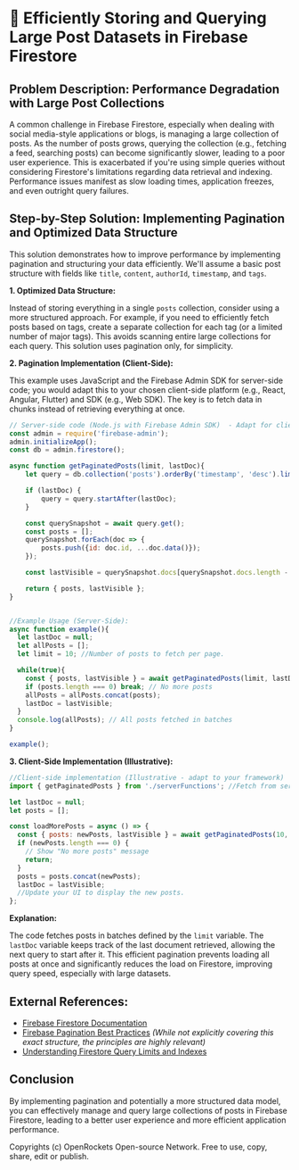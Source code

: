 # 🐞 Efficiently Storing and Querying Large Post Datasets in Firebase Firestore


## Problem Description:  Performance Degradation with Large Post Collections

A common challenge in Firebase Firestore, especially when dealing with social media-style applications or blogs, is managing a large collection of posts.  As the number of posts grows, querying the collection (e.g., fetching a feed, searching posts) can become significantly slower, leading to a poor user experience.  This is exacerbated if you're using simple queries without considering Firestore's limitations regarding data retrieval and indexing.  Performance issues manifest as slow loading times, application freezes, and even outright query failures.


## Step-by-Step Solution: Implementing Pagination and Optimized Data Structure


This solution demonstrates how to improve performance by implementing pagination and structuring your data efficiently. We'll assume a basic post structure with fields like `title`, `content`, `authorId`, `timestamp`, and `tags`.

**1. Optimized Data Structure:**

Instead of storing everything in a single `posts` collection, consider using a more structured approach.  For example, if you need to efficiently fetch posts based on tags, create a separate collection for each tag (or a limited number of major tags).  This avoids scanning entire large collections for each query.  This solution uses pagination only, for simplicity.

**2. Pagination Implementation (Client-Side):**

This example uses JavaScript and the Firebase Admin SDK for server-side code; you would adapt this to your chosen client-side platform (e.g., React, Angular, Flutter) and SDK (e.g., Web SDK).  The key is to fetch data in chunks instead of retrieving everything at once.


```javascript
// Server-side code (Node.js with Firebase Admin SDK)  - Adapt for client-side use.
const admin = require('firebase-admin');
admin.initializeApp();
const db = admin.firestore();

async function getPaginatedPosts(limit, lastDoc){
    let query = db.collection('posts').orderBy('timestamp', 'desc').limit(limit);

    if (lastDoc) {
        query = query.startAfter(lastDoc);
    }

    const querySnapshot = await query.get();
    const posts = [];
    querySnapshot.forEach(doc => {
        posts.push({id: doc.id, ...doc.data()});
    });

    const lastVisible = querySnapshot.docs[querySnapshot.docs.length - 1];

    return { posts, lastVisible };
}


//Example Usage (Server-Side):
async function example(){
  let lastDoc = null;
  let allPosts = [];
  let limit = 10; //Number of posts to fetch per page.

  while(true){
    const { posts, lastVisible } = await getPaginatedPosts(limit, lastDoc);
    if (posts.length === 0) break; // No more posts
    allPosts = allPosts.concat(posts);
    lastDoc = lastVisible;
  }
  console.log(allPosts); // All posts fetched in batches
}

example();

```

**3. Client-Side Implementation (Illustrative):**

```javascript
//Client-side implementation (Illustrative - adapt to your framework)
import { getPaginatedPosts } from './serverFunctions'; //Fetch from server

let lastDoc = null;
let posts = [];

const loadMorePosts = async () => {
  const { posts: newPosts, lastVisible } = await getPaginatedPosts(10, lastDoc);
  if (newPosts.length === 0) {
    // Show "No more posts" message
    return;
  }
  posts = posts.concat(newPosts);
  lastDoc = lastVisible;
  //Update your UI to display the new posts.
};
```

**Explanation:**

The code fetches posts in batches defined by the `limit` variable. The `lastDoc` variable keeps track of the last document retrieved, allowing the next query to start after it. This efficient pagination prevents loading all posts at once and significantly reduces the load on Firestore, improving query speed, especially with large datasets.

## External References:

* [Firebase Firestore Documentation](https://firebase.google.com/docs/firestore)
* [Firebase Pagination Best Practices](https://firebase.google.com/docs/firestore/query-data/get-data#pagination)  *(While not explicitly covering this exact structure, the principles are highly relevant)*
* [Understanding Firestore Query Limits and Indexes](https://firebase.google.com/docs/firestore/query-data/indexing)


## Conclusion

By implementing pagination and potentially a more structured data model,  you can effectively manage and query large collections of posts in Firebase Firestore, leading to a better user experience and more efficient application performance.


Copyrights (c) OpenRockets Open-source Network. Free to use, copy, share, edit or publish.

